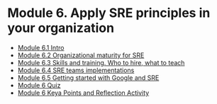 # Module 6. Apply SRE principles in your organization
* [Module 6.1 Intro](https://www.youtube.com/watch?v=QxJe91DFB0g)
* [Module 6.2 Organizational maturity for SRE](https://www.youtube.com/watch?v=9UCONBLIBFs)
* [Module 6.3 Skills and training. Who to hire, what to teach](https://www.youtube.com/watch?v=B-FRq4uXROc&t=12s)
* [Module 6.4 SRE teams implementations](https://www.youtube.com/watch?v=Y74IyKBfqBc&t=4s)
* [Module 6.5 Getting started with Google and SRE](https://www.youtube.com/watch?v=CyK0s_jgOUg&t=1s)
* [Module 6 Quiz]()
* [Module 6 Keya Points and Reflection Activity]()

